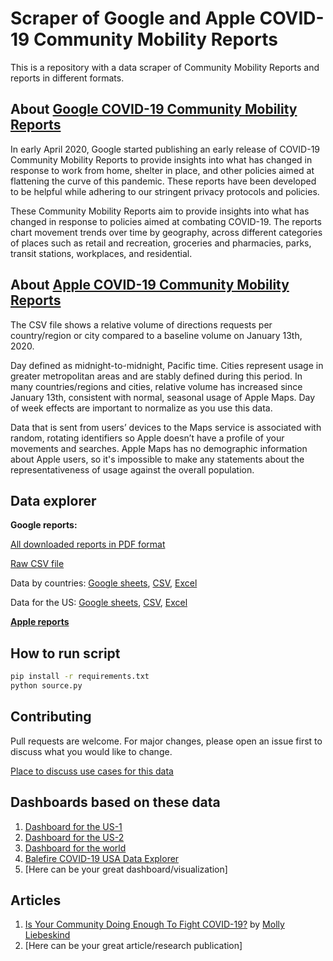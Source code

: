 # Scraper of Google and Apple COVID-19 Community Mobility Reports
This is a repository with a data scraper of Community Mobility Reports and reports in different formats.

## About [Google COVID-19 Community Mobility Reports](https://www.google.com/covid19/mobility/)
In early April 2020, Google started publishing an early release of COVID-19 Community Mobility Reports to provide insights into what has changed in response to work from home, shelter in place, and other policies aimed at flattening the curve of this pandemic. These reports have been developed to be helpful while adhering to our stringent privacy protocols and policies. 

These Community Mobility Reports aim to provide insights into what has changed in response to policies aimed at combating COVID-19. The reports chart movement trends over time by geography, across different categories of places such as retail and recreation, groceries and pharmacies, parks, transit stations, workplaces, and residential.

## About [Apple COVID-19 Community Mobility Reports](https://www.apple.com/covid19/mobility)
The CSV file shows a relative volume of directions requests per country/region or city compared to a baseline volume on January 13th, 2020.

Day defined as midnight-to-midnight, Pacific time. Cities represent usage in greater metropolitan areas and are stably defined during this period. In many countries/regions and cities, relative volume has increased since January 13th, consistent with normal, seasonal usage of Apple Maps. Day of week effects are important to normalize as you use this data.

Data that is sent from users’ devices to the Maps service is associated with random, rotating identifiers so Apple doesn’t have a profile of your movements and searches. Apple Maps has no demographic information about Apple users, so it's impossible to make any statements about the representativeness of usage against the overall population.

## Data explorer
**Google reports:**

[All downloaded reports in PDF format](pdf_reports)

[Raw CSV file](google_reports/Global_Mobility_Report.csv)

Data by countries: [Google sheets](https://docs.google.com/spreadsheets/d/1fuV8AKwSjIh9Pswb_XTC0UFaoFPMBbz9YHAZ8TScAQc/edit#gid=1171841841), [CSV](google_reports/mobility_report_countries.csv), [Excel](google_reports/mobility_report_countries.xlsx)

Data for the US: [Google sheets](https://docs.google.com/spreadsheets/d/1pxuTu10uO7MsBaKA554XSuCpnF--FTqwdnl_sUHfWro/edit#gid=265926435), [CSV](google_reports/mobility_report_US.csv), [Excel](google_reports/mobility_report_US.csv)

[**Apple reports**](apple_reports)

## How to run script
```bash
pip install -r requirements.txt
python source.py
```

## Contributing
Pull requests are welcome. For major changes, please open an issue first to discuss what you would like to change. 

[Place to discuss use cases for this data](https://github.com/ActiveConclusion/COVID19_mobility/issues/4)

## Dashboards based on these data
1. [Dashboard for the US-1](https://public.tableau.com/profile/karl3594#!/vizhome/State-by-StateCOVID-19MobilityChanges/ChangesbyState)
2. [Dashboard for the US-2](https://public.tableau.com/profile/sky.quintin#!/vizhome/Mobilitydata/CommunityMobility)
3. [Dashboard for the world](https://public.tableau.com/profile/ryansoares#!/vizhome/COVID-19CommunityMobility/Dashboard1)
4. [Balefire COVID-19 USA Data Explorer](http://balefire.info/)
5. [Here can be your great dashboard/visualization]

## Articles
1. [Is Your Community Doing Enough To Fight COVID-19?](https://towardsdatascience.com/is-your-community-doing-enough-to-fight-covid-19-aa745b424eb1) by [Molly Liebeskind](https://towardsdatascience.com/@molly.liebeskind)
2. [Here can be your great article/research publication]
